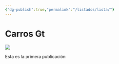 ```yaml
---
{"dg-publish":true,"permalink":"/listados/lista/"}
---
```



# Carros Gt



![](https://xxxporn.pics/media/sexart/mila-azul/top-suggested-pussy-research/mila-azul-2.jpg)


Esta es la primera publicación 